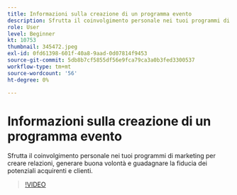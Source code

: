 ```yaml
---
title: Informazioni sulla creazione di un programma evento
description: Sfrutta il coinvolgimento personale nei tuoi programmi di marketing per creare relazioni, generare buona volontà e guadagnare la fiducia dei potenziali acquirenti e clienti.
role: User
level: Beginner
kt: 10753
thumbnail: 345472.jpeg
exl-id: 0fd61398-601f-40a8-9aad-0d07814f9453
source-git-commit: 5db8b7cf5855df56e9fca79ca3a0b3fed3300537
workflow-type: tm+mt
source-wordcount: '56'
ht-degree: 0%

---
```


# Informazioni sulla creazione di un programma evento

Sfrutta il coinvolgimento personale nei tuoi programmi di marketing per creare relazioni, generare buona volontà e guadagnare la fiducia dei potenziali acquirenti e clienti.

>[!VIDEO](https://video.tv.adobe.com/v/345472/?quality=12&learn=on)
